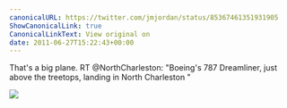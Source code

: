 ```yaml
---
canonicalURL: https://twitter.com/jmjordan/status/85367461351931905
ShowCanonicalLink: true
CanonicalLinkText: View original on
date: 2011-06-27T15:22:43+00:00
---
```

That's a big plane. RT @NorthCharleston: "Boeing's 787 Dreamliner, just above the treetops, landing in North Charleston "

![](/images/85367461351931905-332046246.jpg)